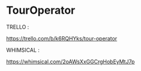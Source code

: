 # TourOperator

TRELLO :

https://trello.com/b/k6RQHYks/tour-operator

WHIMSICAL :

https://whimsical.com/2oAWsXxGGCrgHobEyMtJ7p
